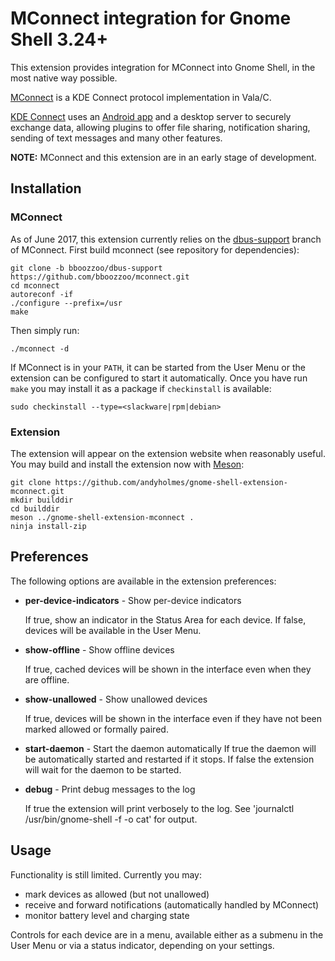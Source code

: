 # MConnect integration for Gnome Shell 3.24+
This extension provides integration for MConnect into Gnome Shell, in the most
native way possible.

[MConnect](https://github.com/bboozzoo/mconnect) is a KDE Connect protocol
implementation in Vala/C.

[KDE Connect](https://community.kde.org/KDEConnect) uses an
[Android app](https://play.google.com/store/apps/details?id=org.kde.kdeconnect_tp)
and a desktop server to securely exchange data, allowing plugins to offer
file sharing, notification sharing, sending of text messages and many other
features.

**NOTE:** MConnect and this extension are in an early stage of development.

## Installation

### MConnect

As of June 2017, this extension currently relies on the
[dbus-support](https://github.com/bboozzoo/mconnect/tree/bboozzoo/dbus-support)
branch of MConnect. First build mconnect (see repository for dependencies):

    git clone -b bboozzoo/dbus-support https://github.com/bboozzoo/mconnect.git
    cd mconnect
    autoreconf -if 
    ./configure --prefix=/usr
    make
    
Then simply run:

    ./mconnect -d
    
If MConnect is in your `PATH`, it can be started from the User Menu or the
extension can be configured to start it automatically. Once you have run `make`
you may install it as a package if `checkinstall` is available:

    sudo checkinstall --type=<slackware|rpm|debian>

    
### Extension

The extension will appear on the extension website when reasonably useful. You
may build and install the extension now with [Meson](http://mesonbuild.com):

    git clone https://github.com/andyholmes/gnome-shell-extension-mconnect.git
    mkdir builddir
    cd builddir
    meson ../gnome-shell-extension-mconnect .
    ninja install-zip
    

## Preferences

The following options are available in the extension preferences:

* **per-device-indicators** - Show per-device indicators

    If true, show an indicator in the Status Area for each device. If false,
    devices will be available in the User Menu.

* **show-offline** - Show offline devices

    If true, cached devices will be shown in the interface even when they are
    offline.

* **show-unallowed** - Show unallowed devices

    If true, devices will be shown in the interface even if they have not been
    marked allowed or formally paired.

* **start-daemon** - Start the daemon automatically
    If true the daemon will be automatically started and restarted if it stops.
    If false the extension will wait for the daemon to be started.
    
* **debug** - Print debug messages to the log
    
    If true the extension will print verbosely to the log. See 'journalctl
    /usr/bin/gnome-shell -f -o cat' for output.
    

## Usage

Functionality is still limited. Currently you may:

* mark devices as allowed (but not unallowed)
* receive and forward notifications (automatically handled by MConnect)
* monitor battery level and charging state

Controls for each device are in a menu, available either as a submenu in the
User Menu or via a status indicator, depending on your settings.

